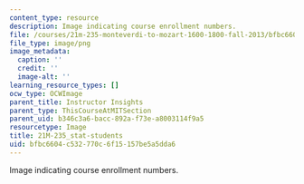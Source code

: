 ```yaml
---
content_type: resource
description: Image indicating course enrollment numbers.
file: /courses/21m-235-monteverdi-to-mozart-1600-1800-fall-2013/bfbc6604c532770c6f15157be5a5dda6_21M-235_stat-students.png
file_type: image/png
image_metadata:
  caption: ''
  credit: ''
  image-alt: ''
learning_resource_types: []
ocw_type: OCWImage
parent_title: Instructor Insights
parent_type: ThisCourseAtMITSection
parent_uid: b346c3a6-bacc-892a-f73e-a8003114f9a5
resourcetype: Image
title: 21M-235_stat-students
uid: bfbc6604-c532-770c-6f15-157be5a5dda6
---
```

Image indicating course enrollment numbers.

